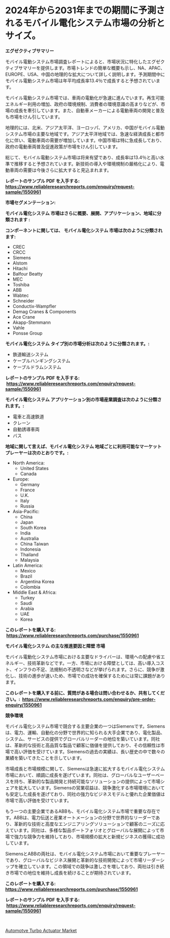 <p><h1>2024年から2031年までの期間に予測されるモバイル電化システム市場の分析とサイズ。</h1></p><p><strong>エグゼクティブサマリー</strong></p>
<p><p>モバイル電動システム市場調査レポートによると、市場状況に特化したエグゼクティブサマリーを提供します。市場トレンドの簡単な概要も示し、NA、APAC、EUROPE、USA、中国の地理的な拡大について詳しく説明します。予測期間中にモバイル電動システム市場は年平均成長率13.4％で成長すると予想されています。</p><p>モバイル電動システム市場では、車両の電動化が急速に進んでいます。再生可能エネルギー利用の増加、政府の環境規制、消費者の環境意識の高まりなどが、市場の成長を牽引しています。また、自動車メーカーによる電動車両の開発と普及も市場をけん引しています。</p><p>地理的には、北米、アジア太平洋、ヨーロッパ、アメリカ、中国がモバイル電動システム市場の主要な地域です。アジア太平洋地域では、急速な経済成長と都市化に伴い、電動車両の需要が増加しています。中国市場は特に急成長しており、政府の電動車両普及促進政策が市場をけん引しています。</p><p>総じて、モバイル電動システム市場は将来有望であり、成長率は13.4％と高い水準で推移すると予想されています。新技術の導入や環境規制の厳格化により、電動車両の需要は今後さらに拡大すると見込まれます。</p></p>
<p><strong>レポートのサンプル PDF を入手する: <a href="https://www.reliableresearchreports.com/enquiry/request-sample/1550961">https://www.reliableresearchreports.com/enquiry/request-sample/1550961</a></strong></p>
<p><strong>市場セグメンテーション:</strong></p>
<p><strong> モバイル電化システム 市場はさらに概要、展開、アプリケーション、地域に分類されます :</strong></p>
<p><strong>コンポーネントに関しては、 モバイル電化システム 市場は次のように分類されます: &nbsp;</strong></p>
<p><ul><li>CREC</li><li>CRCC</li><li>Siemens</li><li>Alstom</li><li>Hitachi</li><li>Balfour Beatty</li><li>MEC</li><li>Toshiba</li><li>ABB</li><li>Wabtec</li><li>Schneider</li><li>Conductix-Wampfler</li><li>Demag Cranes & Components</li><li>Ace Crane</li><li>Akapp-Stemmann</li><li>Vahle</li><li>Ponsse Group</li></ul></p>
<p><strong> モバイル電化システム タイプ別の市場分析は次のように分類されます。:</strong></p>
<p><ul><li>鉄道輸送システム</li><li>ケーブルハンギングシステム</li><li>ケーブルドラムシステム</li></ul></p>
<p><strong>レポートのサンプル PDF を入手する: &nbsp;<a href="https://www.reliableresearchreports.com/enquiry/request-sample/1550961">https://www.reliableresearchreports.com/enquiry/request-sample/1550961</a></strong></p>
<p><strong> モバイル電化システム アプリケーション別の市場産業調査は次のように分類されます。:</strong></p>
<p><ul><li>電車と高速鉄道</li><li>クレーン</li><li>自動誘導車両</li><li>バス</li></ul></p>
<p><strong>地域に関して言えば、モバイル電化システム 地域ごとに利用可能なマーケットプレーヤーは次のとおりです。:</strong></p>
<p><ul>
    <li>
        North America:
        <ul>
            <li>United States</li>
            <li>Canada</li>
        </ul>
    </li>
    <li>
        Europe:
        <ul>
            <li>Germany</li>
            <li>France</li>
            <li>U.K.</li>
            <li>Italy</li>
            <li>Russia</li>
        </ul>
    </li>
    <li>
        Asia-Pacific:
        <ul>
            <li>China</li>
            <li>Japan</li>
            <li>South Korea</li>
            <li>India</li>
            <li>Australia</li>
            <li>China Taiwan</li>
            <li>Indonesia</li>
            <li>Thailand</li>
            <li>Malaysia</li>
        </ul>
    </li>
    <li>
        Latin America:
        <ul>
            <li>Mexico</li>
            <li>Brazil</li>
            <li>Argentina Korea</li>
            <li>Colombia</li>
        </ul>
    </li>
    <li>
        Middle East & Africa:
        <ul>
            <li>Turkey</li>
            <li>Saudi</li>
            <li>Arabia</li>
            <li>UAE</li>
            <li>Korea</li>
        </ul>
    </li>
    </ul></p>
<p><strong>このレポートを購入する: &nbsp;<a href="https://www.reliableresearchreports.com/purchase/1550961">https://www.reliableresearchreports.com/purchase/1550961</a></strong></p>
<p><strong>モバイル電化システム の主な推進要因と障壁 市場</strong></p>
<p><p>モバイル電動化システム市場における主要なドライバーは、環境への配慮や省エネルギー、技術革新などです。一方、市場における障壁としては、高い導入コスト、インフラの不足、法規制の不透明さなどが挙げられます。さらに、競争が激化し、技術の進歩が速いため、市場での成功を確保するためには常に課題があります。</p></p>
<p><strong>このレポートを購入する前に、質問がある場合は問い合わせるか、共有してください。:&nbsp; <a href="https://www.reliableresearchreports.com/enquiry/pre-order-enquiry/1550961">https://www.reliableresearchreports.com/enquiry/pre-order-enquiry/1550961</a></strong></p>
<p><strong>競争環境</strong></p>
<p><p>モバイル電化システム市場で競合する主要企業の一つはSiemensです。Siemensは、電力、運輸、自動化の分野で世界的に知られる大手企業であり、電化製品、システム、サービスの提供でグローバルリーダーの地位を築いています。同社は、革新的な技術と高品質な製品で顧客に価値を提供しており、その信頼性は市場で高い評価を受けています。Siemensの過去の実績は、長い歴史の中で数々の業績を築いてきたことを示しています。</p><p>市場成長と市場規模に関して、Siemensは急速に拡大するモバイル電化システム市場において、順調に成長を遂げています。同社は、グローバルなユーザーベースを持ち、革新的な製品開発と持続可能なソリューションの提供によって市場シェアを拡大しています。Siemensの営業収益は、競争激化する市場環境においても安定した成長を遂げており、同社の強力なビジネスモデルと優れた企業価値は市場で高い評価を受けています。</p><p>もう一つの主要企業であるABBも、モバイル電化システム市場で重要な存在です。ABBは、電力伝送と産業オートメーションの分野で世界的なリーダーであり、革新的な技術と高度なエンジニアリングソリューションで顧客のニーズに応えています。同社は、多様な製品ポートフォリオとグローバルな展開によって市場で強力な競争力を維持しており、市場規模の拡大と新規ビジネスの獲得に成功しています。</p><p>SiemensとABBの両社は、モバイル電化システム市場において重要なプレーヤーであり、グローバルなビジネス展開と革新的な技術開発によって市場リーダーシップを確立しています。この領域での競争は激しさを増しており、両社は引き続き市場での地位を維持し成長を続けることが期待されています。</p></p>
<p><strong>このレポートを購入する: &nbsp; <a href="https://www.reliableresearchreports.com/purchase/1550961">https://www.reliableresearchreports.com/purchase/1550961</a></strong></p>
<p><strong>レポートのサンプル PDF を入手する: &nbsp;<a href="https://www.reliableresearchreports.com/enquiry/request-sample/1550961">https://www.reliableresearchreports.com/enquiry/request-sample/1550961</a></strong><strong></strong></p>
<p>&nbsp;</p>
<p><p><a href="https://cautious-neon-760.notion.site/Automotve-Turbo-Actuator-Market-with-the-goal-of-estimating-the-market-size-and-future-growth-potent-1e070093b5ce43b5b082294bb3950b88">Automotve Turbo Actuator Market</a></p></p>